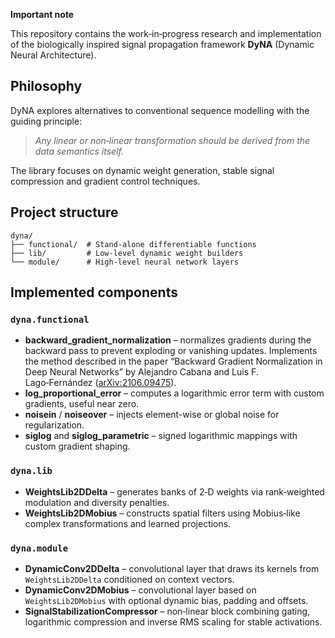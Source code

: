 **Important note**

This repository contains the work‑in‑progress research and implementation of the
biologically inspired signal propagation framework **DyNA** (Dynamic Neural Architecture).

## Philosophy

DyNA explores alternatives to conventional sequence modelling with the guiding
principle:

> *Any linear or non‑linear transformation should be derived from the data
> semantics itself.*

The library focuses on dynamic weight generation, stable signal compression and
gradient control techniques.

## Project structure

```
dyna/
├── functional/  # Stand‑alone differentiable functions
├── lib/         # Low‑level dynamic weight builders
└── module/      # High‑level neural network layers
```


## Implemented components

### `dyna.functional`

- **backward_gradient_normalization** – normalizes gradients during the backward
  pass to prevent exploding or vanishing updates. Implements the method
  described in the paper “Backward Gradient Normalization in Deep Neural
  Networks” by Alejandro Cabana and Luis F. Lago‑Fernández
  ([arXiv:2106.09475](https://arxiv.org/abs/2106.09475)).
- **log_proportional_error** – computes a logarithmic error term with custom
  gradients, useful near zero.
- **noisein** / **noiseover** – injects element-wise or global noise for regularization.
- **siglog** and **siglog_parametric** – signed logarithmic mappings with custom
  gradient shaping.

### `dyna.lib`

- **WeightsLib2DDelta** – generates banks of 2‑D weights via rank‑weighted
  modulation and diversity penalties.
- **WeightsLib2DMobius** – constructs spatial filters using Mobius‑like
  complex transformations and learned projections.

### `dyna.module`

- **DynamicConv2DDelta** – convolutional layer that draws its kernels from
  `WeightsLib2DDelta` conditioned on context vectors.
- **DynamicConv2DMobius** – convolutional layer based on
  `WeightsLib2DMobius` with optional dynamic bias, padding and offsets.
- **SignalStabilizationCompressor** – non‑linear block combining gating,
  logarithmic compression and inverse RMS scaling for stable activations.
